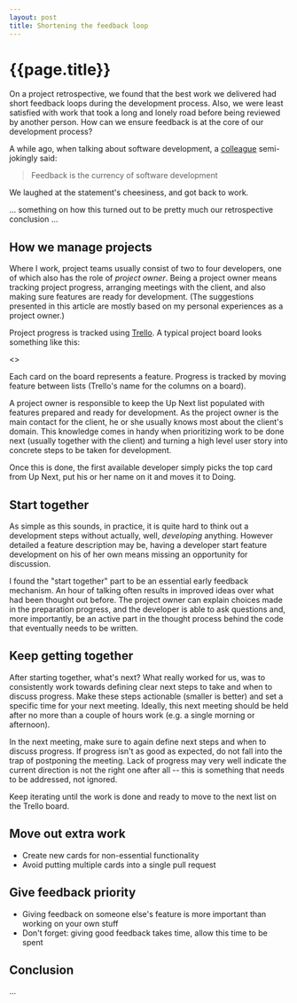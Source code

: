 ```yaml
---
layout: post
title: Shortening the feedback loop
---
```


{{page.title}}
==============

On a project retrospective, we found that the best work we delivered had short feedback loops during the development process. Also, we were least satisfied with work that took a long and lonely road before being reviewed by another person. How can we ensure feedback is at the core of our development process?

A while ago, when talking about software development, a [colleague](http://www.arjanvandergaag.nl) semi-jokingly said:

> Feedback is the currency of software development

We laughed at the statement's cheesiness, and got back to work.

... something on how this turned out to be pretty much our retrospective conclusion ...

## How we manage projects

Where I work, project teams usually consist of two to four developers, one of which also has the role of _project owner_. Being a project owner means tracking project progress, arranging meetings with the client, and also making sure features are ready for development. (The suggestions presented in this article are mostly based on my personal experiences as a project owner.)

Project progress is tracked using [Trello](https://trello.com). A typical project board looks something like this:

<<BOARD PICTURE>>

Each card on the board represents a feature. Progress is tracked by moving feature between lists (Trello's name for the columns on a board).

A project owner is responsible to keep the Up Next list populated with features prepared and ready for development. As the project owner is the main contact for the client, he or she usually knows most about the client's domain. This knowledge comes in handy when prioritizing work to be done next (usually together with the client) and turning a high level user story into concrete steps to be taken for development.

Once this is done, the first available developer simply picks the top card from Up Next, put his or her name on it and moves it to Doing.

## Start together

As simple as this sounds, in practice, it is quite hard to think out a development steps without actually, well, _developing_ anything. However detailed a feature description may be, having a developer start feature development on his of her own means missing an opportunity for discussion.

I found the "start together" part to be an essential early feedback mechanism. An hour of talking often results in improved ideas over what had been thought out before. The project owner can explain choices made in the preparation progress, and the developer is able to ask questions and, more importantly, be an active part in the thought process behind the code that eventually needs to be written.

## Keep getting together

After starting together, what's next? What really worked for us, was to consistently work towards defining clear next steps to take and when to discuss progress. Make these steps actionable (smaller is better) and set a specific time for your next meeting. Ideally, this next meeting should be held after no more than a couple of hours work (e.g. a single morning or afternoon).

In the next meeting, make sure to again define next steps and when to discuss progress. If progress isn't as good as expected, do not fall into the trap of postponing the meeting. Lack of progress may very well indicate the current direction is not the right one after all -- this is something that needs to be addressed, not ignored.

Keep iterating until the work is done and ready to move to the next list on the Trello board.

## Move out extra work

* Create new cards for non-essential functionality
* Avoid putting multiple cards into a single pull request

## Give feedback priority

* Giving feedback on someone else's feature is more important than working on your own stuff
* Don't forget: giving good feedback takes time, allow this time to be spent

## Conclusion

...


